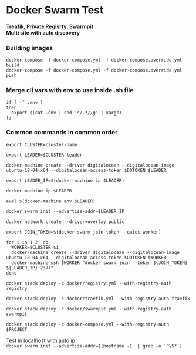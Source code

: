 # Docker Swarm Test

**Treafik, Private Regisrty, Swarmpit**  
**Multi site with auto discovery**

### Building images
```
docker-compose -f docker-compose.yml -f docker-compose.override.yml build
docker-compose -f docker-compose.yml -f docker-compose.override.yml push
```

### Merge cli vars with env to use inside .sh file
```
if [ -f .env ]
then
  export $(cat .env | sed 's/.*//g' | xargs)
fi
```

### Common commands in common order
```
export CLUSTER=cluster-name

export LEADER=$CLUSTER-leader

docker-machine create --driver digitalocean --digitalocean-image ubuntu-18-04-x64 --digitalocean-access-token $DOTOKEN $LEADER

export LEADER_IP=$(docker-machine ip $LEADER)

docker-machine ip $LEADER

eval $(docker-machine env $LEADER)

docker swarm init --advertise-addr=$LEADER_IP

docker network create --driver=overlay public

export JOIN_TOKEN=$(docker swarm join-token --quiet worker)

for i in 1 2; do
  WORKER=$CLUSTER-$i
  docker-machine create --driver digitalocean --digitalocean-image ubuntu-18-04-x64 --digitalocean-access-token $DOTOKEN $WORKER
  docker-machine ssh $WORKER "docker swarm join --token ${JOIN_TOKEN} ${LEADER_IP}:2377"
done

docker stack deploy -c docker/registry.yml --with-registry-auth registry

docker stack deploy -c docker/traefik.yml --with-registry-auth traefik

docker stack deploy -c docker/swarmpit.yml --with-registry-auth swarmpit

docker stack deploy -c docker-compose.yml --with-registry-auth $PROJECT

```

Test in localhost with auto ip  
`docker swarm init --advertise-addr=$(hostname -I  | grep -o '^\S*')`

